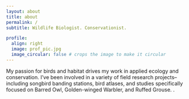 ```yaml
---
layout: about
title: about
permalink: /
subtitle: Wildlife Biologist. Conservationist.

profile:
  align: right
  image: prof_pic.jpg
  image_circular: false # crops the image to make it circular
---
```


My passion for birds and habitat drives my work in applied ecology and conservation. I’ve been involved in a variety of field research projects– including songbird banding stations, bird atlases, and studies specifically focused on Barred Owl, Golden-winged Warbler, and Ruffed Grouse. .
